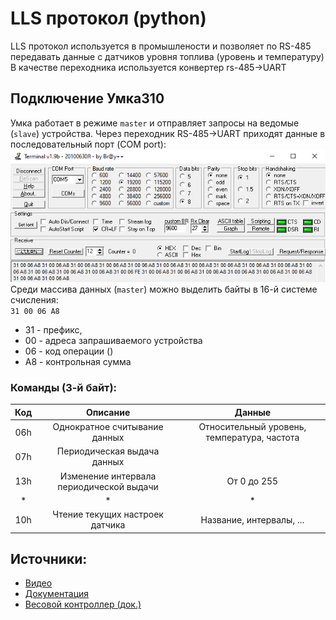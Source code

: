 # LLS протокол (python)
LLS протокол используется в промышлености и позволяет по RS-485 передавать данные с датчиков уровня топлива (уровень и температуру)
В качестве переходника используется конвертер rs-485->UART

## Подключение Умка310
Умка работает в режиме `master` и отправляет запросы на ведомые (`slave`) устройства.
Через переходник RS-485->UART приходят данные в последовательный порт (COM port):
![Alt text](/KnowledgeBase/images/lls.png)
Среди массива данных (`master`) можно выделить байты в 16-й системе счисления: <br>
`31 00 06 A8` 
* 31 - префикс, 
* 00 - адреса запрашиваемого устройства
* 06 - код операции ()
* A8 - контрольная сумма

### Команды (3-й байт):
|  Код  |                 Описание                 |                   Данные                    |
| :---: | :--------------------------------------: | :-----------------------------------------: |
|  06h  |      Однократное считывание данных       | Относительный уровень, температура, частота |
|  07h  |       Периодическая выдача данных        |
|  13h  | Изменение интервала периодической выдачи |                 От 0 до 255                 |
|   *   |                    *                     |                      *                      |
|  10h  |     Чтение текущих настроек датчика      |          Название, интервалы, ...           |





## Источники:
* [Видео](https://www.youtube.com/watch?v=pc8Wu1GhmnE)
* [Документация]()
* [Весовой контроллер (док.)](http://vesasystem.ru/f/prilozhenie_no3soobshcheniya_peredavaemye_po_shine_rs-485.pdf)

